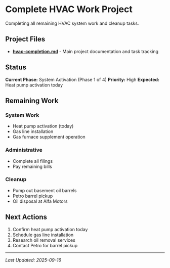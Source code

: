 # Complete HVAC Work Project

Completing all remaining HVAC system work and cleanup tasks.

## Project Files

- **[hvac-completion.md](hvac-completion.md)** - Main project documentation and task tracking

## Status

**Current Phase:** System Activation (Phase 1 of 4)
**Priority:** High
**Expected:** Heat pump activation today

## Remaining Work

### System Work
- Heat pump activation (today)
- Gas line installation
- Gas furnace supplement operation

### Administrative
- Complete all filings
- Pay remaining bills

### Cleanup
- Pump out basement oil barrels
- Petro barrel pickup
- Oil disposal at Alfa Motors

## Next Actions

1. Confirm heat pump activation today
2. Schedule gas line installation
3. Research oil removal services
4. Contact Petro for barrel pickup

---
*Last Updated: 2025-09-16*